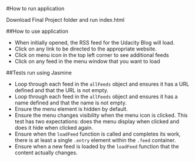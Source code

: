 #How to run application

Download Final Project folder and run index.html

##How to use application
* When initially opened, the RSS feed for the Udacity Blog will load.
* Click on any link to be directed to the appropriate website.
* Click on menu icon in the top left corner to see additional feeds
* Click on any feed in the menu window that you want to load

##Tests run using Jasmine

* Loop through each feed in the `allFeeds` object and ensures it has a URL defined and that the URL is not empty.
* Loop through each feed in the `allFeeds` object and ensures it has a name defined and that the name is not empty.
* Ensure the menu element is hidden by default.
* Ensure the menu changes visibility when the menu icon is clicked. This test has two expectations: does the menu display when clicked and does it hide when clicked again.
* Ensure when the `loadFeed` function is called and completes its work, there is at least a single `.entry` element within the `.feed` container.
* Ensure when a new feed is loaded by the `loadFeed` function that the content actually changes.